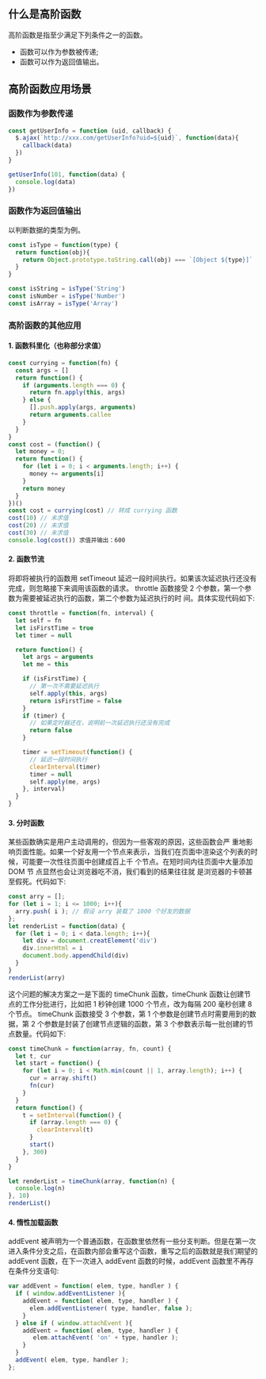 
## 什么是高阶函数

高阶函数是指至少满足下列条件之一的函数。
* 函数可以作为参数被传递;
* 函数可以作为返回值输出。

## 高阶函数应用场景

### 函数作为参数传递

```js
const getUserInfo = function (uid, callback) {
  $.ajax(`http://xxx.com/getUserInfo?uid=${uid}`, function(data){
    callback(data)
  })
}

getUserInfo(101, function(data) {
  console.log(data)
})

```

### 函数作为返回值输出

以判断数据的类型为例。

```js
const isType = function(type) {
  return function(obj){
    return Object.prototype.toString.call(obj) === `[Object ${type}]`
  }
}

const isString = isType('String')
const isNumber = isType('Number')
const isArray = isType('Array')
```

<!-- ### 高阶函数实现AOP -->

### 高阶函数的其他应用

#### 1. 函数科里化（也称部分求值）

```js
const currying = function(fn) {
  const args = []
  return function() {
    if (arguments.length === 0) {
      return fn.apply(this, args)
    } else {
      [].push.apply(args, arguments)
      return arguments.callee
    }
  }
}
const cost = (function() {
  let money = 0;
  return function() {
    for (let i = 0; i < arguments.length; i++) {
      money += arguments[i]
    }
    return money
  }
})()
const cost = currying(cost) // 转成 currying 函数
cost(10) // 未求值
cost(20) // 未求值
cost(30) // 未求值
console.log(cost()) 求值并输出：600
```

#### 2. 函数节流

将即将被执行的函数用 setTimeout 延迟一段时间执行。如果该次延迟执行还没有完成，则忽略接下来调用该函数的请求。 throttle 函数接受 2 个参数，第一个参数为需要被延迟执行的函数，第二个参数为延迟执行的时 间。具体实现代码如下:

```js
const throttle = function(fn, interval) {
  let self = fn
  let isFirstTime = true
  let timer = null

  return function() {
    let args = arguments
    let me = this

    if (isFirstTime) {
      // 第一次不需要延迟执行
      self.apply(this, args)
      return isFirstTime = false
    }
    if (timer) {
      // 如果定时器还在，说明前一次延迟执行还没有完成
      return false
    }

    timer = setTimeout(function() {
      // 延迟一段时间执行
      clearInterval(timer)
      timer = null
      self.apply(me, args)
    }, interval)
  }
}

```

#### 3. 分时函数

某些函数确实是用户主动调用的，但因为一些客观的原因，这些函数会严 重地影响页面性能。如果一个好友用一个节点来表示，当我们在页面中渲染这个列表的时候，可能要一次性往页面中创建成百上千 个节点。在短时间内往页面中大量添加 DOM 节 点显然也会让浏览器吃不消，我们看到的结果往往就 是浏览器的卡顿甚至假死。代码如下:

```js
const arry = [];
for (let i = 1; i <= 1000; i++){
  arry.push( i ); // 假设 arry 装载了 1000 个好友的数据
};
let renderList = function(data) {
  for (let i = 0; i < data.length; i++){
    let div = document.creatElement('div')
    div.innerHtml = i
    document.body.appendChild(div)
  }
}
renderList(arry)
```
这个问题的解决方案之一是下面的 timeChunk 函数，timeChunk 函数让创建节点的工作分批进行，比如把 1 秒钟创建 1000 个节点，改为每隔 200 毫秒创建 8 个节点。
timeChunk 函数接受 3 个参数，第 1 个参数是创建节点时需要用到的数据，第 2 个参数是封装了创建节点逻辑的函数，第 3 个参数表示每一批创建的节点数量。代码如下:

```js
const timeChunk = function(array, fn, count) {
  let t, cur
  let start = function() {
    for (let i = 0; i < Math.min(count || 1, array.length); i++) {
      cur = array.shift()
      fn(cur)
    }
  }
  return function() {
    t = setInterval(function() {
      if (array.length === 0) {
        clearInterval(t)
      }
      start()
    }, 300)
  }
}

let renderList = timeChunk(array, function(n) {
  console.log(n)
}, 10)
renderList()
```

#### 4. 惰性加载函数

 addEvent 被声明为一个普通函数，在函数里依然有一些分支判断。但是在第一次进入条件分支之后，在函数内部会重写这个函数，重写之后的函数就是我们期望的 addEvent 函数，在下一次进入 addEvent 函数的时候，addEvent 函数里不再存在条件分支语句:

```js
var addEvent = function( elem, type, handler ) {
  if ( window.addEventListener ){
    addEvent = function( elem, type, handler ) {
      elem.addEventListener( type, handler, false );
    }
  } else if ( window.attachEvent ){
    addEvent = function( elem, type, handler ) {
       elem.attachEvent( 'on' + type, handler );
    }
  }
  addEvent( elem, type, handler );
};
```
